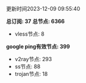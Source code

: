 更新时间2023-12-09 09:55:40

**总订阅: 37**
**总节点: 6366**
- vless节点: 8

**google ping有效节点: 399**
- v2ray节点: 293
- ss节点: 88
- trojan节点: 18
